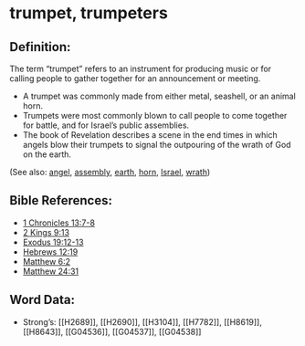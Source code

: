 # trumpet, trumpeters

## Definition:

The term “trumpet” refers to an instrument for producing music or for calling people to gather together for an announcement or meeting.

* A trumpet was commonly made from either metal, seashell, or an animal horn.
* Trumpets were most commonly blown to call people to come together for battle, and for Israel’s public assemblies.
* The book of Revelation describes a scene in the end times in which angels blow their trumpets to signal the outpouring of the wrath of God on the earth.

(See also: [angel](../kt/angel.md), [assembly](../other/assembly.md), [earth](../other/earth.md), [horn](../other/horn.md), [Israel](../kt/israel.md), [wrath](../kt/wrath.md))

## Bible References:

* [1 Chronicles 13:7-8](rc://en/tn/help/1ch/13/07)
* [2 Kings 9:13](rc://en/tn/help/2ki/09/13)
* [Exodus 19:12-13](rc://en/tn/help/exo/19/12)
* [Hebrews 12:19](rc://en/tn/help/heb/12/19)
* [Matthew 6:2](rc://en/tn/help/mat/06/02)
* [Matthew 24:31](rc://en/tn/help/mat/24/31)

## Word Data:

* Strong’s: [[H2689]], [[H2690]], [[H3104]], [[H7782]], [[H8619]], [[H8643]], [[G04536]], [[G04537]], [[G04538]]

